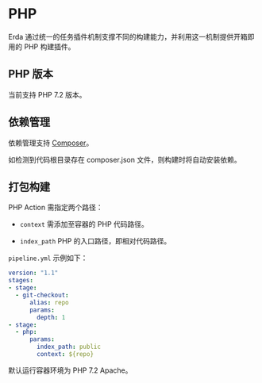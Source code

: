 # PHP

Erda 通过统一的任务插件机制支撑不同的构建能力，并利用这一机制提供开箱即用的 PHP 构建插件。

## PHP 版本

当前支持 PHP 7.2 版本。

## 依赖管理

依赖管理支持 [Composer](https://getcomposer.org/)。

如检测到代码根目录存在 composer.json 文件，则构建时将自动安装依赖。

## 打包构建

PHP Action 需指定两个路径：

* `context` 需添加至容器的 PHP 代码路径。

* `index_path` PHP 的入口路径，即相对代码路径。

`pipeline.yml` 示例如下：

```yml
version: "1.1"
stages:
- stage:
  - git-checkout:
      alias: repo
      params:
        depth: 1
- stage:
  - php:
      params:
        index_path: public
        context: ${repo}
```

默认运行容器环境为 PHP 7.2 Apache。
